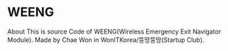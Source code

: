 # WEENG
About
This is source Code of WEENG(Wireless Emergency Exit Navigator Module).
Made by Chae Won in WonITKorea/뚱땅뚱땅(Startup Club).

